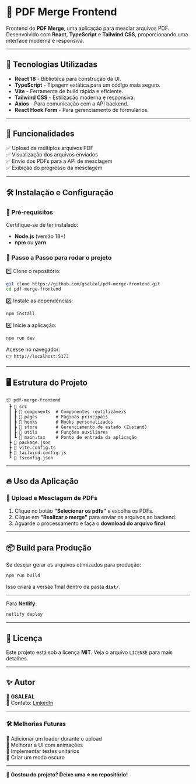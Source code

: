 
# 📄 PDF Merge Frontend

Frontend do **PDF Merge**, uma aplicação para mesclar arquivos PDF. Desenvolvido com **React**, **TypeScript** e **Tailwind CSS**, proporcionando uma interface moderna e responsiva.

---

## 🚀 Tecnologias Utilizadas

- **React 18** - Biblioteca para construção da UI.
- **TypeScript** - Tipagem estática para um código mais seguro.
- **Vite** - Ferramenta de build rápida e eficiente.
- **Tailwind CSS** - Estilização moderna e responsiva.
- **Axios** - Para comunicação com a API backend.
- **React Hook Form** - Para gerenciamento de formulários.

---

## 🎨 Funcionalidades

✅ Upload de múltiplos arquivos PDF  
✅ Visualização dos arquivos enviados  
✅ Envio dos PDFs para a API de mesclagem  
✅ Exibição do progresso da mesclagem  

---

## 🛠️ Instalação e Configuração

### 📌 Pré-requisitos

Certifique-se de ter instalado:

- **Node.js** (versão 18+)
- **npm** ou **yarn**

### 🔧 Passo a Passo para rodar o projeto

1️⃣ Clone o repositório:
   ```sh
   git clone https://github.com/gsaleal/pdf-merge-frontend.git
   cd pdf-merge-frontend
   ```

2️⃣ Instale as dependências:
   ```sh
   npm install
   ```

4️⃣ Inicie a aplicação:
   ```sh
   npm run dev
   ```

Acesse no navegador:  
👉 `http://localhost:5173`

---

## 🖥️ Estrutura do Projeto

```
📦 pdf-merge-frontend
 ┣ 📂 src
 ┃ ┣ 📂 components  # Componentes reutilizáveis
 ┃ ┣ 📂 pages       # Páginas principais
 ┃ ┣ 📂 hooks       # Hooks personalizados
 ┃ ┣ 📂 store       # Gerenciamento de estado (Zustand)
 ┃ ┣ 📂 utils       # Funções auxiliares
 ┃ ┗ 📜 main.tsx    # Ponto de entrada da aplicação
 ┣ 📜 package.json
 ┣ 📜 vite.config.ts
 ┣ 📜 tailwind.config.js
 ┗ 📜 tsconfig.json
```

---

## 🔥 Uso da Aplicação

### 🔹 Upload e Mesclagem de PDFs
1. Clique no botão **"Selecionar os pdfs"** e escolha os PDFs.  
2. Clique em **"Realizar o merge"** para enviar os arquivos ao backend.  
3. Aguarde o processamento e faça o **download do arquivo final**.  

---

## 📦 Build para Produção

Se desejar gerar os arquivos otimizados para produção:

```sh
npm run build
```

Isso criará a versão final dentro da pasta **`dist/`**.

---

Para **Netlify**:

```sh
netlify deploy
```

---

## 📜 Licença

Este projeto está sob a licença **MIT**. Veja o arquivo `LICENSE` para mais detalhes.

---

## ✨ Autor

👤 **GSALEAL**  
📧 Contato: [LinkedIn](https://www.linkedin.com/in/gabsaleal/)  

---

### 🛠️ Melhorias Futuras
🔹 Adicionar um loader durante o upload  
🔹 Melhorar a UI com animações  
🔹 Implementar testes unitários  
🔹 Criar um modo escuro  

---

📌 **Gostou do projeto? Deixe uma ⭐ no repositório!**
```
